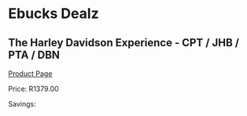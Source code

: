 
# Ebucks Dealz
## The Harley Davidson Experience - CPT / JHB / PTA / DBN
[Product Page](https://www.ebucks.com/web/shop/productSelected.do?prodId=370799652&catId=714893646)

Price: R1379.00

Savings: 


	